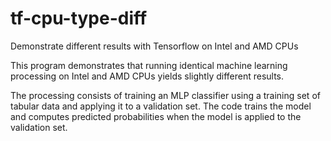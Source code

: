# tf-cpu-type-diff
Demonstrate different results with Tensorflow on Intel and AMD CPUs

This program demonstrates that running identical machine learning processing on Intel and AMD CPUs yields slightly different results. 

The processing consists of training an MLP classifier using a training set of tabular data and applying it to a validation set.
The code trains the model and computes predicted probabilities when the model is applied to the validation set.

